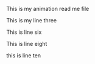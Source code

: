 This is my animation read me file

This is my line three


This is line six

This is line eight

this is line ten